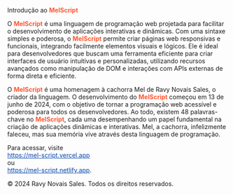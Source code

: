 <p>Introdução ao <strong style="color: #FF5733">MelScript</strong></p>

<p>O <strong style="color: #FF5733">MelScript</strong> é uma linguagem de programação web projetada para facilitar o desenvolvimento de aplicações interativas e dinâmicas. Com uma sintaxe simples e poderosa, o <strong style="color: #FF5733">MelScript</strong> permite criar páginas web responsivas e funcionais, integrando facilmente elementos visuais e lógicos. Ele é ideal para desenvolvedores que buscam uma ferramenta eficiente para criar interfaces de usuário intuitivas e personalizadas, utilizando recursos avançados como manipulação de DOM e interações com APIs externas de forma direta e eficiente.</p>

<p>O <strong style="color: #FF5733">MelScript</strong> é uma homenagem à cachorra Mel de Ravy Novais Sales, o criador da linguagem. O desenvolvimento do <strong style="color: #FF5733">MelScript</strong> começou em 13 de junho de 2024, com o objetivo de tornar a programação web acessível e poderosa para todos os desenvolvedores. Ao todo, existem 48 palavras-chave no <strong style="color: #FF5733">MelScript</strong>, cada uma desempenhando um papel fundamental na criação de aplicações dinâmicas e interativas. Mel, a cachorra, infelizmente faleceu, mas sua memória vive através desta linguagem de programação.</p>

<p>Para acessar, visite <br>
<a href="https://mel-script.vercel.app" style="color: #0645AD;">https://mel-script.vercel.app</a> <br>
ou <br>
<a href="https://mel-script.netlify.app" style="color: #0645AD;">https://mel-script.netlify.app</a>.</p>

 <p>&copy; 2024 Ravy Novais Sales. Todos os direitos reservados.</p>
